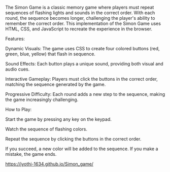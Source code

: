 
The Simon Game is a classic memory game where players must repeat sequences of flashing lights and sounds in the correct order. With each round, the sequence becomes longer, challenging the player's ability to remember the correct order. This implementation of the Simon Game uses HTML, CSS, and JavaScript to recreate the experience in the browser.



Features:

Dynamic Visuals: The game uses CSS to create four colored buttons (red, green, blue, yellow) that flash in sequence.

Sound Effects: Each button plays a unique sound, providing both visual and audio cues.

Interactive Gameplay: Players must click the buttons in the correct order, matching the sequence generated by the game.

Progressive Difficulty: Each round adds a new step to the sequence, making the game increasingly challenging.


How to Play:

Start the game by pressing any key on the keypad.

Watch the sequence of flashing colors.

Repeat the sequence by clicking the buttons in the correct order.

If you succeed, a new color will be added to the sequence. If you make a mistake, the game ends.

https://jyothi-1634.github.io/Simon_game/
